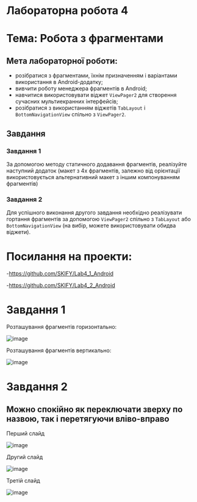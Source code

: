 # Лабораторна робота 4

# Тема: Робота з фрагментами

## **Мета лабораторної роботи:**

- розібратися з фрагментами, їхнім призначенням і варіантами використання в Android-додатку;
- вивчити роботу менеджера фрагментів в Android;
- навчитися використовувати віджет `ViewPager2` для створення сучасних мультиекранних інтерфейсів;
- розібратися з використанням віджетів `TabLayout` і `BottomNavigationView` спільно з `ViewPager2`.

## **Завдання**

### Завдання 1

За допомогою методу статичного додавання фрагментів, реалізуйте наступний додаток (макет з 4х фрагментів, залежно від орієнтації використовується альтернативний макет з іншим компонуванням фрагментів)

### Завдання 2

Для успішного виконання другого завдання необхідно реалізувати гортання фрагментів за допомогою `ViewPager2` спільно з `TabLayout` або `BottomNavigationView` (на вибір, можете використовувати обидва віджети).

# Посилання на проекти:

-https://github.com/SKIFY/Lab4_1_Android

-https://github.com/SKIFY/Lab4_2_Android

# Завдання 1

Розташування фрагментів горизонтально:

![image](https://github.com/user-attachments/assets/36128183-d243-40c3-81ab-978d82d11173)

Розташування фрагментів вертикально:

![image](https://github.com/user-attachments/assets/316fa4fe-af0f-44dd-ae14-3a4032cdb73d)

# Завдання 2

## Можно спокійно як переключати зверху по назвою, так і перетягуючи вліво-вправо

Перший слайд

![image](https://github.com/user-attachments/assets/245dc409-05e0-4e48-8a63-d154cf17e471)

Другий слайд

![image](https://github.com/user-attachments/assets/39f2b5d6-505d-4558-9905-be5c8658de06)

Третій слайд

![image](https://github.com/user-attachments/assets/3d9ff845-a493-4083-acb1-7965d87cbc8c)
